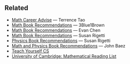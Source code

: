 ## Related

- [Math Career Advise](https://terrytao.wordpress.com/career-advice/) — Terrence Tao
- [Math Book Recommendations](https://www.3blue1brown.com/blog/book-recommendations) — 3Blue1Brown
- [Math Book Recommendations](https://web.evanchen.cc/recommend.html) — Evan Chen
- [Math Book Recommendations](https://www.susanrigetti.com/math) — Susan Rigetti
- [Physics Book Recommendations](https://www.susanrigetti.com/physics) — Susan Rigetti
- [Math and Physics Book Recommendations](https://math.ucr.edu/home/baez/books.html) — John Baez
- [Teach Yourself CS](https://teachyourselfcs.com/)
- [University of Cambridge: Mathematical Reading List](https://www.maths.cam.ac.uk/undergrad/admissions/files/admissions/reading-list.pdf)
